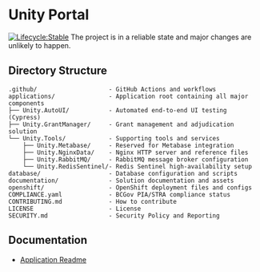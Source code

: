 # Unity Portal

[![Lifecycle:Stable](https://img.shields.io/badge/Lifecycle-Stable-97ca00)](https://github.com/bcgov/repomountie/blob/master/doc/lifecycle-badges.m)
The project is in a reliable state and major changes are unlikely to happen.

## Directory Structure

    .github/                    - GitHub Actions and workflows
    applications/               - Application root containing all major components
    ├── Unity.AutoUI/           - Automated end-to-end UI testing (Cypress)
    ├── Unity.GrantManager/     - Grant management and adjudication solution
    └── Unity.Tools/            - Supporting tools and services
        ├── Unity.Metabase/     - Reserved for Metabase integration
        ├── Unity.NginxData/    - Nginx HTTP server and reference files
        ├── Unity.RabbitMQ/     - RabbitMQ message broker configuration
        └── Unity.RedisSentinel/- Redis Sentinel high-availability setup
    database/                   - Database configuration and scripts
    documentation/              - Solution documentation and assets
    openshift/                  - OpenShift deployment files and configs
    COMPLIANCE.yaml             - BCGov PIA/STRA compliance status
    CONTRIBUTING.md             - How to contribute
    LICENSE                     - License
    SECURITY.md                 - Security Policy and Reporting

## Documentation

- [Application Readme](applications/README.md)
